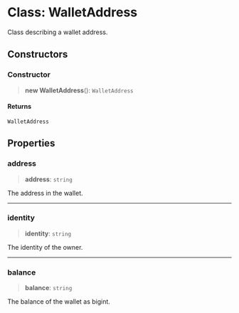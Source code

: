 # Class: WalletAddress

Class describing a wallet address.

## Constructors

### Constructor

> **new WalletAddress**(): `WalletAddress`

#### Returns

`WalletAddress`

## Properties

### address

> **address**: `string`

The address in the wallet.

***

### identity

> **identity**: `string`

The identity of the owner.

***

### balance

> **balance**: `string`

The balance of the wallet as bigint.
